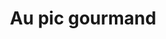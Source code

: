 ---
title: "Au pic gourmand"
url: /bagneres-de-bigorre/au-pic-gourmand-allee-des-coustous/
shop: confiserie
---